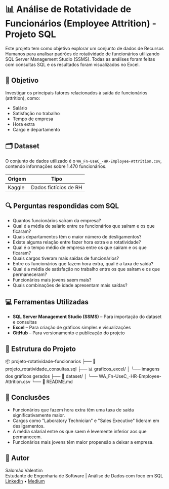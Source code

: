 # 📊 Análise de Rotatividade de Funcionários (Employee Attrition) - Projeto SQL

Este projeto tem como objetivo explorar um conjunto de dados de Recursos Humanos para analisar padrões de rotatividade de funcionários utilizando SQL Server Management Studio (SSMS). Todas as análises foram feitas com consultas SQL e os resultados foram visualizados no Excel.

## 🧠 Objetivo

Investigar os principais fatores relacionados à saída de funcionários (attrition), como:

- Salário
- Satisfação no trabalho
- Tempo de empresa
- Hora extra
- Cargo e departamento

## 🗂 Dataset

O conjunto de dados utilizado é o `WA_Fn-UseC_-HR-Employee-Attrition.csv`, contendo informações sobre 1.470 funcionários.

| Origem | Tipo |
|--------|------|
| Kaggle | Dados fictícios de RH |

## 🔍 Perguntas respondidas com SQL

- Quantos funcionários saíram da empresa?
- Qual é a média de salário entre os funcionários que saíram e os que ficaram?
- Quais departamentos têm o maior número de desligamentos?
- Existe alguma relação entre fazer hora extra e a rotatividade?
- Qual é o tempo médio de empresa entre os que saíram e os que ficaram?
- Quais cargos tiveram mais saídas de funcionários?
- Entre os funcionários que fazem hora extra, qual é a taxa de saída?
- Qual é a média de satisfação no trabalho entre os que saíram e os que permaneceram?
- Funcionários mais jovens saem mais?
- Quais combinações de idade apresentam mais saídas?

## 💻 Ferramentas Utilizadas

- **SQL Server Management Studio (SSMS)** – Para importação do dataset e consultas
- **Excel** – Para criação de gráficos simples e visualizações
- **GitHub** – Para versionamento e publicação do projeto

## 📁 Estrutura do Projeto
📦 projeto-rotatividade-funcionarios ├── 📄 projeto_rotatividade_consultas.sql ├── 📊 graficos_excel/ │ └── imagens dos gráficos gerados ├── 📁 dataset/ │ └── WA_Fn-UseC_-HR-Employee-Attrition.csv └── 📄 README.md

## 📌 Conclusões

- Funcionários que fazem hora extra têm uma taxa de saída significativamente maior.
- Cargos como "Laboratory Technician" e "Sales Executive" lideram em desligamentos.
- A média salarial entre os que saem é levemente inferior aos que permanecem.
- Funcionários mais jovens têm maior propensão a deixar a empresa.

## 👤 Autor

Salomão Valentim  
Estudante de Engenharia de Software | Análise de Dados com foco em SQL  
[LinkedIn](www.linkedin.com/in/salomaovalentim) • [Medium](https://medium.com/@salomaovalentim31/análise-de-rotatividade-de-funcionários-com-sql-meu-primeiro-projeto-de-dados-f41000b49d63) 



